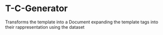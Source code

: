 # T-C-Generator

Transforms the template into a Document expanding the template tags into their rappresentation using the dataset
